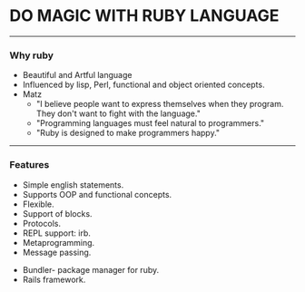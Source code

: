 # DO MAGIC WITH RUBY LANGUAGE
----

### Why ruby
* Beautiful and Artful language
* Influenced by lisp, Perl, functional and object oriented concepts.
* Matz
  - "I believe people want to express themselves when they program. They don't want to fight with the language."
  - "Programming languages must feel natural to programmers."
  - "Ruby is designed to make programmers happy."
----

### Features
  - Simple english statements.
  - Supports OOP and functional concepts.
  - Flexible.
  - Support of blocks.
  - Protocols.
  - REPL support: irb.
  - Metaprogramming.
  - Message passing.

* Bundler- package manager for ruby.
* Rails framework.
